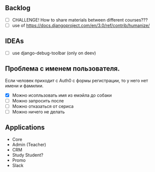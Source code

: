 ## Backlog
- [ ] CHALLENGE! How to share materials between different courses???
- [ ] use of https://docs.djangoproject.com/en/3.0/ref/contrib/humanize/

## IDEAs
- [ ] use django-debug-toolbar (only on deev)

## Проблема с именем пользователя.
Если человек приходит с Auth0 с формы регистрации,
то у него нет имени и фамилии.
- [x] Можно исопльзовать имя из емэйла до собаки
- [ ] Можно запросить после
- [ ] Можно отказаться от сериса
- [ ] Можно ничего не делать

## Applications
- Core 
- Admin (Teacher)
- CRM
- Study Student?
- Promo
- Slack
